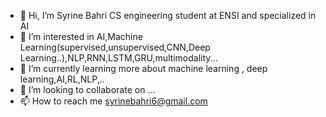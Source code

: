 - 👋 Hi, I’m Syrine Bahri CS engineering student at ENSI and specialized in AI
- 👀 I’m interested in AI,Machine Learning(supervised,unsupervised,CNN,Deep Learning..),NLP,RNN,LSTM,GRU,multimodality...
- 🌱 I’m currently learning more about machine learning , deep learning,AI,RL,NLP,..
- 💞️ I’m looking to collaborate on ...
- 📫 How to reach me syrinebahri6@gmail.com

<!---
SyrineB11/SyrineB11 is a ✨ special ✨ repository because its `README.md` (this file) appears on your GitHub profile.
You can click the Preview link to take a look at your changes.
--->
